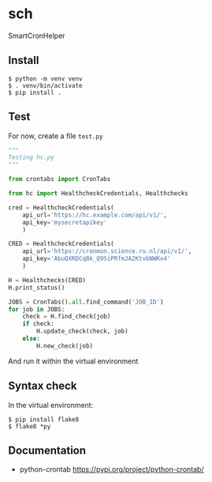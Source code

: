# sch

SmartCronHelper

## Install
``` console
$ python -m venv venv
$ . venv/bin/activate
$ pip install .
```

## Test
For now, create a file `test.py`
``` python
"""
Testing hc.py
"""

from crontabs import CronTabs

from hc import HealthcheckCredentials, Healthchecks

cred = HealthcheckCredentials(
    api_url='https://hc.example.com/api/v1/',
    api_key='mysecretapikey'
    )

CRED = HealthcheckCredentials(
    api_url='https://cronmon.science.ru.nl/api/v1/',
    api_key='AbuQXRDCqBk_Q9SiPRfmJA2KtvbNWKx4'
    )

H = Healthchecks(CRED)
H.print_status()

JOBS = CronTabs().all.find_command('JOB_ID')
for job in JOBS:
    check = H.find_check(job)
    if check:
        H.update_check(check, job)
    else:
        H.new_check(job)
```

And run it within the virtual environment

## Syntax check
In the virtual environment:
``` console
$ pip install flake8
$ flake8 *py
```

## Documentation
* python-crontab <https://pypi.org/project/python-crontab/>
